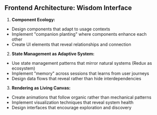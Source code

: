 ## Frontend Architecture: Wisdom Interface

1. **Component Ecology:**

- Design components that adapt to usage contexts
- Implement "companion planting" where components enhance each other
- Create UI elements that reveal relationships and connection

2. **State Management as Adaptive System:**

- Use state management patterns that mirror natural systems (Redux as ecosystem)
- Implement "memory" across sessions that learns from user journeys
- Design data flows that reveal rather than hide interdependencies

3. **Rendering as Living Canvas:**

- Create animations that follow organic rather than mechanical patterns
- Implement visualization techniques that reveal system health
- Design interfaces that encourage exploration and discovery
